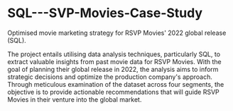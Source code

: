 # SQL---SVP-Movies-Case-Study
Optimised movie marketing strategy for RSVP Movies' 2022 global release (SQL).

The project entails utilising data analysis techniques, particularly SQL, to extract valuable insights from past movie data for RSVP Movies. With the goal of planning their global release in 2022, the analysis aims to inform strategic decisions and optimize the production company's approach. Through meticulous examination of the dataset across four segments, the objective is to provide actionable recommendations that will guide RSVP Movies in their venture into the global market.
